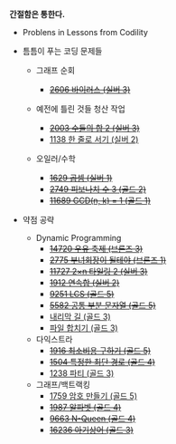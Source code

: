 **간절함은 통한다.**
- Problens in Lessons from Codility
- 틈틈이 푸는 코딩 문제들
  - 그래프 순회
    - [~~2606 바이러스 (실버 3)~~](https://www.acmicpc.net/problem/2606)
  - 예전에 틀린 것들 청산 작업
    - [~~2003 수들의 합 2 (실버 3)~~](https://www.acmicpc.net/problem/2003)
    - [1138 한 줄로 서기 (실버 2)](https://www.acmicpc.net/problem/1138)
    
  - 오일러/수학
    - [~~1629 곱셈 (실버 1)~~](https://www.acmicpc.net/problem/1629)
    - [~~2749 피보나치 수 3 (골드 2)~~](https://www.acmicpc.net/problem/2749)
    - [~~11689 GCD(n, k) = 1 (골드 1)~~](https://www.acmicpc.net/problem/11689)
    
    

- 약점 공략
  - Dynamic Programming
    - [~~14720 우유 축제 (브론즈 3)~~](https://www.acmicpc.net/problem/14720)
    - [~~2775 부녀회장이 될테야 (브론즈 1)~~](https://www.acmicpc.net/problem/2775)
    - [~~11727 2×n 타일링 2 (실버 3)~~](https://www.acmicpc.net/problem/11727)
    - [~~1912 연속합 (실버 2)~~](https://www.acmicpc.net/problem/1912)
    - [~~9251 LCS (골드 5)~~](https://www.acmicpc.net/problem/9251)
    - [~~5582 공통 부분 문자열 (골드 5)~~](https://www.acmicpc.net/problem/5582)
    - [내리막 길 (골드 3)](https://www.acmicpc.net/problem/1520)
    - [파일 합치기 (골드 3)](https://www.acmicpc.net/problem/11066)
  - 다익스트라
    - [~~1916 최소비용 구하기 (골드 5)~~](https://www.acmicpc.net/problem/1916)
    - [~~1504 특정한 최단 경로 (골드 4)~~](https://www.acmicpc.net/problem/1504)
    - [1238 파티 (골드 3)](https://www.acmicpc.net/problem/1238)
  - 그래프/백트랙킹
    - [1759 암호 만들기 (골드 5)](https://www.acmicpc.net/problem/1759)
    - [~~1987 알파벳 (골드 4)~~](https://www.acmicpc.net/problem/1987)
    - [~~9663 N-Queen (골드 4)~~](https://www.acmicpc.net/problem/9663)
    - [~~16236 아기상어 (골드 3)~~](https://www.acmicpc.net/problem/16236)
    
